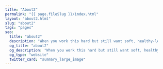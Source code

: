 ```yaml
---
title: "About2"
permalink: "{{ page.fileSlug }}/index.html"
layout: "about2.html"
slug: "about2"
tags: "pages"
seo:
  title: "about2"
  description: "When you work this hard but still want soft, healthy-looking skin, we’ve got your back—and your beauty routine. We’re product connoisseurs who battle our own dull, tired, stressed-out complexions (hello, NYC-LAX red eye) and set out to create skincare formulas with good-for-you ingredients and covetable results. Relieving stressed-out skin so everyday feels like a Summer Friday."
  og_title: "about2"
  og_description: "When you work this hard but still want soft, healthy-looking skin, we’ve got your back—and your beauty routine. We’re product connoisseurs who battle our own dull, tired, stressed-out complexions (hello, NYC-LAX red eye) and set out to create skincare formulas with good-for-you ingredients and covetable results. Relieving stressed-out skin so everyday feels like a Summer Friday."
  og_type: "website"
  twitter_card: "summary_large_image"
---
```



